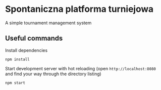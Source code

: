 # Spontaniczna platforma turniejowa

A simple tournament management system

## Useful commands

Install dependencies

    npm install

Start development server with hot reloading (open `http://localhost:8080` and find your way through the directory listing)

    npm start
